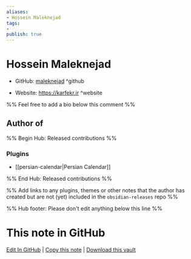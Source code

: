 ```yaml
---
aliases:
- Hossein Maleknejad
tags:
- 
publish: true
---
```


# Hossein Maleknejad

- GitHub: [maleknejad](https://github.com/maleknejad/) ^github
<!-- - Discord: `@` ^discord-->
- Website: <https://karfekr.ir> ^website
<!-- - [[Publish sites|Publish site]]: <https://> ^publish-->

%% Feel free to add a bio below this comment %%


## Author of

%% Begin Hub: Released contributions %%
### Plugins
- [[persian-calendar|Persian Calendar]]

%% End Hub: Released contributions %%

%% Add links to any plugins, themes or other notes that the author has created but are not (yet) included in the `obsidian-releases` repo %%

<!--
### Unlisted plugins
-->

<!--
### Others
-->

<!--
## Sponsor this author
-->

<!-- - [[GitHub sponsors]]: [Sponsor @maleknejad on GitHub Sponsors](https://github.com/sponsors/maleknejad) ^github-sponsor-->
<!-- - [[Buy me a coffee]]: <https://> ^buy-me-a-coffee-->
<!-- - [[PayPal]]: <https://> ^paypal-->
<!-- - [[Patreon]]: <https://> ^patreon-->

<!--
## Follow this author
-->

<!-- - [[YouTube Channels|On YouTube]]: <https://> ^youtube-->
<!-- - Twitter: <https://> ^twitter-->
<!-- - ... -->

%% Hub footer: Please don't edit anything below this line %%

# This note in GitHub

<span class="git-footer">[Edit In GitHub](https://github.dev/obsidian-community/obsidian-hub/blob/main/01%20-%20Community/People/maleknejad.md "git-hub-edit-note") | [Copy this note](https://raw.githubusercontent.com/obsidian-community/obsidian-hub/main/01%20-%20Community/People/maleknejad.md "git-hub-copy-note") | [Download this vault](https://github.com/obsidian-community/obsidian-hub/archive/refs/heads/main.zip "git-hub-download-vault") </span>
